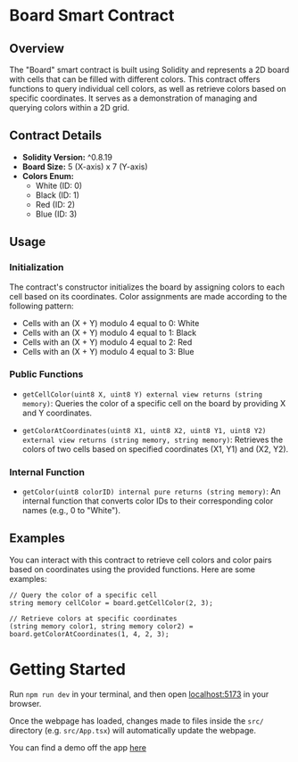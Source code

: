 # Board Smart Contract

## Overview

The "Board" smart contract is built using Solidity and represents a 2D board with cells that can be filled with different colors. This contract offers functions to query individual cell colors, as well as retrieve colors based on specific coordinates. It serves as a demonstration of managing and querying colors within a 2D grid.

## Contract Details

- **Solidity Version:** ^0.8.19
- **Board Size:** 5 (X-axis) x 7 (Y-axis)
- **Colors Enum:**
  - White (ID: 0)
  - Black (ID: 1)
  - Red (ID: 2)
  - Blue (ID: 3)

## Usage

### Initialization

The contract's constructor initializes the board by assigning colors to each cell based on its coordinates. Color assignments are made according to the following pattern:

- Cells with an (X + Y) modulo 4 equal to 0: White
- Cells with an (X + Y) modulo 4 equal to 1: Black
- Cells with an (X + Y) modulo 4 equal to 2: Red
- Cells with an (X + Y) modulo 4 equal to 3: Blue

### Public Functions

- `getCellColor(uint8 X, uint8 Y) external view returns (string memory)`: Queries the color of a specific cell on the board by providing X and Y coordinates.

- `getColorAtCoordinates(uint8 X1, uint8 X2, uint8 Y1, uint8 Y2) external view returns (string memory, string memory)`: Retrieves the colors of two cells based on specified coordinates (X1, Y1) and (X2, Y2).

### Internal Function

- `getColor(uint8 colorID) internal pure returns (string memory)`: An internal function that converts color IDs to their corresponding color names (e.g., 0 to "White").

## Examples

You can interact with this contract to retrieve cell colors and color pairs based on coordinates using the provided functions. Here are some examples:

```solidity
// Query the color of a specific cell
string memory cellColor = board.getCellColor(2, 3);

// Retrieve colors at specific coordinates
(string memory color1, string memory color2) = board.getColorAtCoordinates(1, 4, 2, 3);

```

# Getting Started

Run `npm run dev` in your terminal, and then open [localhost:5173](http://localhost:5173) in your browser.

Once the webpage has loaded, changes made to files inside the `src/` directory (e.g. `src/App.tsx`) will automatically update the webpage.

You can find a demo off the app [here](https://bafybeies6xxnofosc7f5vhyfsmg66pvotsdyyzx4rxfssbjmntywmtja3y.ipfs.sphn.link/)
